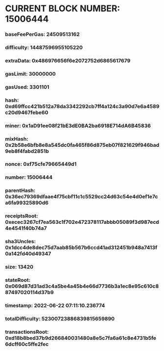 # CURRENT BLOCK NUMBER: 15006444

### baseFeePerGas: 24509513162
### difficulty: 14487596955105220
### extraData: 0x486976656f6e2072752d6865617679
### gasLimit: 30000000
### gasUsed: 3301101
### hash: 0xd69ffcc421b512a78da3342292cb7ff4a124c3a90d7e6a4589c20d9467febe60
### miner: 0x1aD91ee08f21bE3dE0BA2ba6918E714dA6B45836
### mixHash: 0x2b58e6bfb8e8a545dc0fa465f86d875eb07f821629f946bad9eb8f4fabd2851b
### nonce: 0xf75cfe79665449d1
### number: 15006444
### parentHash: 0x36ec79369dfaae4f75cbf11c1c5529cc24d63c54e4d0ef1e7ca6fa99325890d6
### receiptsRoot: 0xecec3267cf7ea563c1f702e472378117abbb05089f3d987ecd4e4541f40b74a7
### sha3Uncles: 0x1dcc4de8dec75d7aab85b567b6ccd41ad312451b948a7413f0a142fd40d49347
### size: 13420
### stateRoot: 0x069d87d31ad3c4a5be4a45b4e66d7736b3a1ec8e95c610c887497020114d37b9
### timestamp: 2022-06-22 07:11:10.236774
### totalDifficulty: 52300723886839815659890
### transactionsRoot: 0xd18b8bed37b9d266840031480a8e5c7fa6a61c8e4731b5fe6dcff60c5ffe2fec
